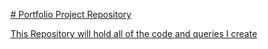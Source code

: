 <u> # Portfolio Project Repository

This Repository will hold all of the code and queries I create

